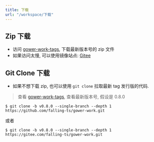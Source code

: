 ```yaml
---
title: 下载
url: "/workspace/下载"
---
```


## Zip 下载

- 访问 [gower-work-tags](https://github.com/falling-ts/gower-work/tags), 下载最新版本号的 zip 文件
- 如果访问太慢, 可以使用镜像站点: [Gitee](https://gitee.com/falling-ts/gower-work/tags)
## Git Clone 下载

- 如果不想下载 zip, 也可以使用 `git clone` 拉取最新 tag 发行版的代码.

> 查看 [gower-work-tags](https://github.com/falling-ts/gower-work/tags), 查看最新版本号, 假设是 0.8.0

```shell
$ git clone -b v0.8.0 --single-branch --depth 1 https://github.com/falling-ts/gower-work.git
```
或者
```shell
$ git clone -b v0.8.0 --single-branch --depth 1 https://gitee.com/falling-ts/gower-work.git
```
